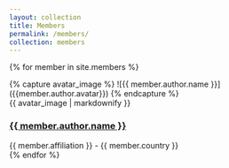 ```yaml
---
layout: collection
title: Members
permalink: /members/
collection: members
---
```


{% for member in site.members %}

<div>
  {% capture avatar_image %} ![{{ member.author.name }}]({{member.author.avatar}}) {% endcapture %}

  <div>
    {{ avatar_image | markdownify }}
    <h3>
      <a href="{{ member.url }}"> {{ member.author.name }}</a>
    </h3>
    {{ member.affiliation }} - {{ member.country }}
  </div>
</div>
{% endfor %}
